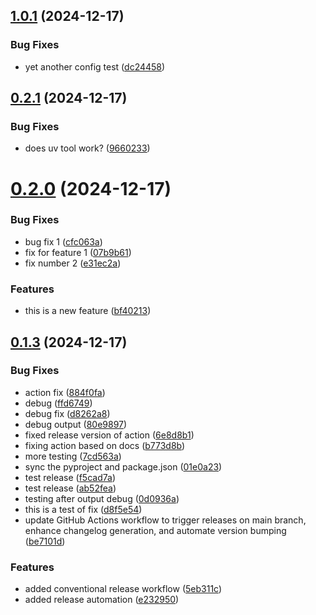 ## [1.0.1](https://github.com/casey-mccarthy/eqdkp-points-parser/compare/v0.2.1...v1.0.1) (2024-12-17)


### Bug Fixes

* yet another config test ([dc24458](https://github.com/casey-mccarthy/eqdkp-points-parser/commit/dc244583747c82d82e666c054b91310890f83011))



## [0.2.1](https://github.com/casey-mccarthy/eqdkp-points-parser/compare/v0.2.0...v0.2.1) (2024-12-17)


### Bug Fixes

* does uv tool work? ([9660233](https://github.com/casey-mccarthy/eqdkp-points-parser/commit/96602335d15ed38da50532fff3b0730684a5c6e6))



# [0.2.0](https://github.com/casey-mccarthy/eqdkp-points-parser/compare/v0.1.3...v0.2.0) (2024-12-17)


### Bug Fixes

* bug fix 1 ([cfc063a](https://github.com/casey-mccarthy/eqdkp-points-parser/commit/cfc063a21bdcf6b6561542a168ceff19862939ae))
* fix for feature 1 ([07b9b61](https://github.com/casey-mccarthy/eqdkp-points-parser/commit/07b9b61588250f87cc6e1cdc2ec5b224de284d0e))
* fix number 2 ([e31ec2a](https://github.com/casey-mccarthy/eqdkp-points-parser/commit/e31ec2a56a7c855ebf03301e95722b29c27cc206))


### Features

* this is a new feature ([bf40213](https://github.com/casey-mccarthy/eqdkp-points-parser/commit/bf4021349026d502f085708f01f31b8b0cd631d4))



## [0.1.3](https://github.com/casey-mccarthy/eqdkp-points-parser/compare/5eb311c387d1a642b08d3fde0402e4d45d2c9e59...v0.1.3) (2024-12-17)


### Bug Fixes

* action fix ([884f0fa](https://github.com/casey-mccarthy/eqdkp-points-parser/commit/884f0fa5d35e8838a1ea0c53066b2da1d01cb78a))
* debug ([ffd6749](https://github.com/casey-mccarthy/eqdkp-points-parser/commit/ffd6749a51ff4fe2da2546933b94d11f57990109))
* debug fix ([d8262a8](https://github.com/casey-mccarthy/eqdkp-points-parser/commit/d8262a8580a3163aa39492e0bd52dd73526becba))
* debug output ([80e9897](https://github.com/casey-mccarthy/eqdkp-points-parser/commit/80e9897bba9aade73893de47ff4db49843f5286f))
* fixed release version of action ([6e8d8b1](https://github.com/casey-mccarthy/eqdkp-points-parser/commit/6e8d8b1f4facd294f35e1d885842c76b6fd4249c))
* fixing action based on docs ([b773d8b](https://github.com/casey-mccarthy/eqdkp-points-parser/commit/b773d8b51651dcfb3c1e4c5e850fd22e00e9d8f5))
* more testing ([7cd563a](https://github.com/casey-mccarthy/eqdkp-points-parser/commit/7cd563a58f20b50f7baeadbb28cfd06a8f3a0a51))
* sync the pyproject and package.json ([01e0a23](https://github.com/casey-mccarthy/eqdkp-points-parser/commit/01e0a23fd2a2a066292800ab97af688456a76b27))
* test release ([f5cad7a](https://github.com/casey-mccarthy/eqdkp-points-parser/commit/f5cad7a83d057bb30da5f9f460587319bccb498b))
* test release ([ab52fea](https://github.com/casey-mccarthy/eqdkp-points-parser/commit/ab52feaea16a5f9de148f8b878c94781510e4167))
* testing after output debug ([0d0936a](https://github.com/casey-mccarthy/eqdkp-points-parser/commit/0d0936a177b6a4384ffae19892c18ec80fd4415a))
* this is a test of fix ([d8f5e54](https://github.com/casey-mccarthy/eqdkp-points-parser/commit/d8f5e54b749ec076bd44df5288b8bddb48a90deb))
* update GitHub Actions workflow to trigger releases on main branch, enhance changelog generation, and automate version bumping ([be7101d](https://github.com/casey-mccarthy/eqdkp-points-parser/commit/be7101d0aabe741118dcb412d47e73a57f2f82ac))


### Features

* added conventional release workflow ([5eb311c](https://github.com/casey-mccarthy/eqdkp-points-parser/commit/5eb311c387d1a642b08d3fde0402e4d45d2c9e59))
* added release automation ([e232950](https://github.com/casey-mccarthy/eqdkp-points-parser/commit/e2329508ae2555a5e8d3335ff41d44e21ce79b8a))



